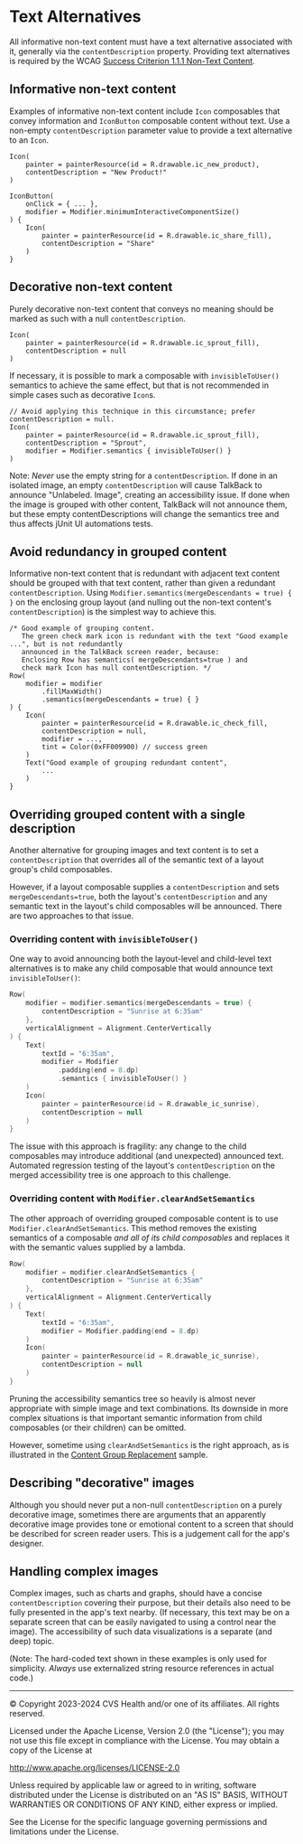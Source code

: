 # Text Alternatives
All informative non-text content must have a text alternative associated with it, generally via the `contentDescription` property. Providing text alternatives is required by the WCAG [Success Criterion 1.1.1 Non-Text Content](https://www.w3.org/TR/WCAG22/#non-text-content).

## Informative non-text content

Examples of informative non-text content include `Icon` composables that convey information and `IconButton` composable content without text. Use a non-empty `contentDescription` parameter value to provide a text alternative to an `Icon`.

```
Icon(
    painter = painterResource(id = R.drawable.ic_new_product),
    contentDescription = "New Product!"
)
```

```
IconButton(
    onClick = { ... },
    modifier = Modifier.minimumInteractiveComponentSize()
) {
    Icon(
        painter = painterResource(id = R.drawable.ic_share_fill),
        contentDescription = "Share"
    )
}
```

## Decorative non-text content

Purely decorative non-text content that conveys no meaning should be marked as such with a null `contentDescription`.

```
Icon(
    painter = painterResource(id = R.drawable.ic_sprout_fill),
    contentDescription = null
)
```

If necessary, it is possible to mark a composable with `invisibleToUser()` semantics to achieve the same effect, but that is not recommended in simple cases such as decorative `Icon`s.

```
// Avoid applying this technique in this circumstance; prefer contentDescription = null.
Icon(
    painter = painterResource(id = R.drawable.ic_sprout_fill),
    contentDescription = "Sprout",
    modifier = Modifier.semantics { invisibleToUser() }
)
```

Note: _Never_ use the empty string for a `contentDescription`. If done in an isolated image, an empty `contentDescription` will cause TalkBack to announce "Unlabeled. Image", creating an accessibility issue. If done when the image is grouped with other content, TalkBack will not announce them, but these empty contentDescriptions will change the semantics tree and thus affects jUnit UI automations tests.

## Avoid redundancy in grouped content

Informative non-text content that is redundant with adjacent text content should be grouped with that text content, rather than given a redundant `contentDescription`. Using `Modifier.semantics(mergeDescendants = true) { }` on the enclosing group layout (and nulling out the non-text content's `contentDescription`) is the simplest way to achieve this.

```
/* Good example of grouping content. 
   The green check mark icon is redundant with the text "Good example ...", but is not redundantly 
   announced in the TalkBack screen reader, because: 
   Enclosing Row has semantics( mergeDescendants=true ) and 
   check mark Icon has null contentDescription. */
Row(
    modifier = modifier
        .fillMaxWidth()
        .semantics(mergeDescendants = true) { }
) {
    Icon(
        painter = painterResource(id = R.drawable.ic_check_fill,
        contentDescription = null,
        modifier = ...,
        tint = Color(0xFF009900) // success green
    )
    Text("Good example of grouping redundant content",
        ...
    )
}
```

## Overriding grouped content with a single description

Another alternative for grouping images and text content is to set a `contentDescription` that overrides all of the semantic text of a layout group's child composables.

However, if a layout composable supplies a `contentDescription` and sets `mergeDescendants=true`, both the layout's `contentDescription` and any semantic text in the layout's child composables will be announced. There are two approaches to that issue.

### Overriding content with `invisibleToUser()`

One way to avoid announcing both the layout-level and child-level text alternatives is to make any child composable that would announce text `invisibleToUser()`:

```kotlin
Row(
    modifier = modifier.semantics(mergeDescendants = true) {
        contentDescription = "Sunrise at 6:35am" 
    },
    verticalAlignment = Alignment.CenterVertically
) {
    Text(
        textId = "6:35am",
        modifier = Modifier
            .padding(end = 8.dp)
            .semantics { invisibleToUser() }
    )
    Icon(
        painter = painterResource(id = R.drawable_ic_sunrise),
        contentDescription = null
    )
}
```

The issue with this approach is fragility: any change to the child composables may introduce additional (and unexpected) announced text. Automated regression testing of the layout's `contentDescription` on the merged accessibility tree is one approach to this challenge.

### Overriding content with `Modifier.clearAndSetSemantics`

The other approach of overriding grouped composable content is to use `Modifier.clearAndSetSemantics`. This method removes the existing semantics of a composable _and all of its child composables_ and replaces it with the semantic values supplied by a lambda. 

```kotlin
Row(
    modifier = modifier.clearAndSetSemantics {
        contentDescription = "Sunrise at 6:35am" 
    },
    verticalAlignment = Alignment.CenterVertically
) {
    Text(
        textId = "6:35am",
        modifier = Modifier.padding(end = 8.dp)
    )
    Icon(
        painter = painterResource(id = R.drawable_ic_sunrise),
        contentDescription = null
    )
}
```

Pruning the accessibility semantics tree so heavily is almost never appropriate with simple image and text combinations. Its downside in more complex situations is that important semantic information from child composables (or their children) can be omitted. 

However, sometime using `clearAndSetSemantics` is the right approach, as is illustrated in the [Content Group Replacement](./ContentGroupReplacement.md) sample.

## Describing "decorative" images

Although you should never put a non-null `contentDescription` on a purely decorative image, sometimes there are arguments that an apparently decorative image provides tone or emotional content to a screen that should be described for screen reader users. This is a judgement call for the app's designer.

## Handling complex images

Complex images, such as charts and graphs, should have a concise `contentDescription` covering their purpose, but their details also need to be fully presented in the app's text nearby. (If necessary, this text may be on a separate screen that can be easily navigated to using a control near the image). The accessibility of such data visualizations is a separate (and deep) topic.

(Note: The hard-coded text shown in these examples is only used for simplicity. _Always_ use externalized string resource references in actual code.)

----

© Copyright 2023-2024 CVS Health and/or one of its affiliates. All rights reserved.

Licensed under the Apache License, Version 2.0 (the "License");
you may not use this file except in compliance with the License.
You may obtain a copy of the License at

http://www.apache.org/licenses/LICENSE-2.0

Unless required by applicable law or agreed to in writing, software
distributed under the License is distributed on an "AS IS" BASIS,
WITHOUT WARRANTIES OR CONDITIONS OF ANY KIND, either express or implied.

See the License for the specific language governing permissions and
limitations under the License.

